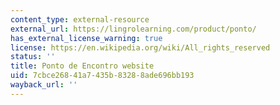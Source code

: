```yaml
---
content_type: external-resource
external_url: https://lingrolearning.com/product/ponto/
has_external_license_warning: true
license: https://en.wikipedia.org/wiki/All_rights_reserved
status: ''
title: Ponto de Encontro website
uid: 7cbce268-41a7-435b-8328-8ade696bb193
wayback_url: ''
---
```

